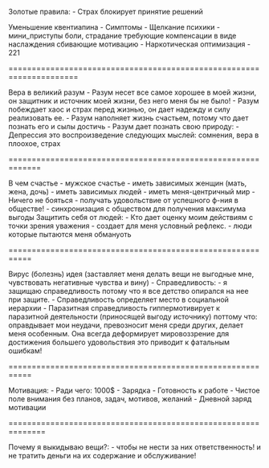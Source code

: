 Золотые правила:
    - Страх блокирует принятие решений

Уменьшение квентиапина
    - Симптомы
        - Щелкание психики - мини_приступы боли, страдание требующие компенсации в виде наслаждения сбивающие мотивацию
        - Наркотическая оптимизация
        - 221

=====================================================================

Вера в великий разум
    - Разум несет все самое хорошее в моей жизни, он защитник и источник моей жизни, без него меня бы не было!
    - Разум побеждает хаос и страх перед жизнью, он дает надежду и силу реализовать ее.
    - Разум наполняет жизнь счастьем, потому что дает познать его и сылы достичь
    - Разум дает познать свою природу:
        - Депрессия это воспроизведение следующих мыслей: сомнения, вера в плоохое, страх 

=============================================================

В чем счастье
    - мужское счастье
        - иметь зависимых женщин (мать, жена, дочь)
        - иметь зависимых людей
        - иметь меня-центричный мир
    - Ничего не бояться
    - получать удовольствие от успешного ф-ния в обществе!
        - синхронизация с обществом для получения максимума выгоды
    Защитить себя от людей:
        - Кто дает оценку моим действиям с точки зрения уважения - создает для меня условный рефлекс.
        - люди которые пытаются меня обмануоть

===========================================================

Вирус (болезнь) идея (заставляет меня делать вещи не выгодные мне, чувствовать негативные чувства и вину)
    - Справедливость:
        - я защищаю справедливость потому что я все детство опирался на нее при защите.
        - Справедливость определяет место в социальной иерархии
        - Паразитная справедливость гиппермотивирует к паразитной деятельности (приносящей выгоду источнику) поттому что: оправдывает мои неудачи, превозносит меня среди других, делает меня особенным. Она всегда деформирует мировоззрение для достижения большего удовольствия это приводит к фатальным ошибкам!

===========================================================

Мотивация:
    - Ради чего: 1000$
    - Зарядка
    - Готовность к работе
    - Чистое поле внимания без планов, задач, мотивов, желаний
    - Дневной заряд мотивации

==============================================================

Почему я выкидываю вещи?:
    - чтобы не нести за них ответственность! и не тратить деньги на их содержание и обслуживание!